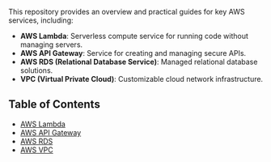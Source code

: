 This repository provides an overview and practical guides for key AWS services, including:
- **AWS Lambda**: Serverless compute service for running code without managing servers.
- **AWS API Gateway**: Service for creating and managing secure APIs.
- **AWS RDS (Relational Database Service)**: Managed relational database solutions.
- **VPC (Virtual Private Cloud)**: Customizable cloud network infrastructure.

## Table of Contents
- [AWS Lambda](https://github.com/guptapriya-83900/AWS-Services/blob/main/AWS%20API%20Gateway.pdf)
- [AWS API Gateway](AWS-API-Gateway.pdf)
- [AWS RDS](AWS-RDS.pdf)
- [AWS VPC](VPC-Virtual-Private-Cloud.pdf)

